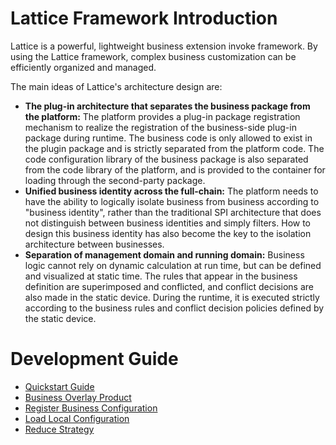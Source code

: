 # Lattice Framework Introduction

Lattice is a powerful, lightweight business extension invoke framework. By using the Lattice framework, complex business customization can be efficiently organized and managed.

The main ideas of Lattice's architecture design are:

* **The plug-in architecture that separates the business package from the platform:** The platform provides a plug-in package registration mechanism to realize the registration of the business-side plug-in package during runtime. The business code is only allowed to exist in the plugin package and is strictly separated from the platform code. The code configuration library of the business package is also separated from the code library of the platform, and is provided to the container for loading through the second-party package.
* **Unified business identity across the full-chain:** The platform needs to have the ability to logically isolate business from business according to "business identity", rather than the traditional SPI architecture that does not distinguish between business identities and simply filters. How to design this business identity has also become the key to the isolation architecture between businesses.
* **Separation of management domain and running domain:** Business logic cannot rely on dynamic calculation at run time, but can be defined and visualized at static time. The rules that appear in the business definition are superimposed and conflicted, and conflict decisions are also made in the static device. During the runtime, it is executed strictly according to the business rules and conflict decision policies defined by the static device.

# Development Guide

* [Quickstart Guide](https://github.com/hiforce/lattice/wiki/Quickstart-Guide)
* [Business Overlay Product](https://github.com/hiforce/lattice/wiki/Business-Overlay-Product)
* [Register Business Configuration](https://github.com/hiforce/lattice/wiki/Register-Business-Configuration)
* [Load Local Configuration](https://github.com/hiforce/lattice/wiki/Load-Local-Configuration)
* [Reduce Strategy](https://github.com/hiforce/lattice/wiki/Reduce-Strategy)